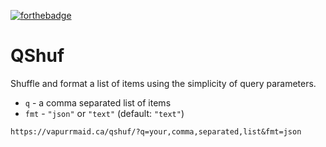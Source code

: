 [![forthebadge](https://forthebadge.com/images/badges/you-didnt-ask-for-this.svg)](https://forthebadge.com)

# QShuf

Shuffle and format a list of items using the simplicity of query parameters.

- `q` - a comma separated list of items
- `fmt` - `"json"` or `"text"` (default: `"text"`)

```
https://vapurrmaid.ca/qshuf/?q=your,comma,separated,list&fmt=json
```
